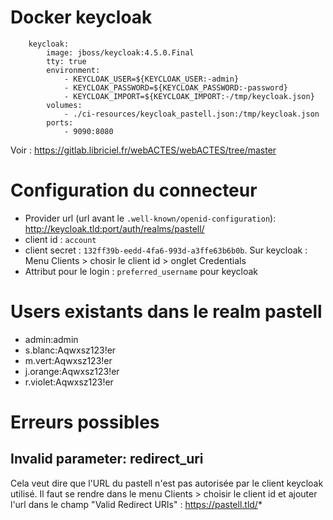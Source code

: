 # Docker keycloak

```
    keycloak:
        image: jboss/keycloak:4.5.0.Final
        tty: true
        environment:
            - KEYCLOAK_USER=${KEYCLOAK_USER:-admin}
            - KEYCLOAK_PASSWORD=${KEYCLOAK_PASSWORD:-password}
            - KEYCLOAK_IMPORT=${KEYCLOAK_IMPORT:-/tmp/keycloak.json}
        volumes:
            - ./ci-resources/keycloak_pastell.json:/tmp/keycloak.json
        ports:
            - 9090:8080
```

Voir : https://gitlab.libriciel.fr/webACTES/webACTES/tree/master


# Configuration du connecteur

* Provider url (url avant le `.well-known/openid-configuration`):  http://keycloak.tld:port/auth/realms/pastell/
* client id :  `account`
* client secret : `132ff39b-eedd-4fa6-993d-a3ffe63b6b0b`. Sur keycloak : Menu Clients > chosir le client id > onglet Credentials
* Attribut pour le login : `preferred_username` pour keycloak

# Users existants dans le realm pastell

* admin:admin
* s.blanc:Aqwxsz123!er
* m.vert:Aqwxsz123!er
* j.orange:Aqwxsz123!er
* r.violet:Aqwxsz123!er

# Erreurs possibles

## Invalid parameter: redirect_uri

Cela veut dire que l'URL du pastell n'est pas autorisée par le client keycloak utilisé.
Il faut se rendre dans le menu Clients > choisir le client id et ajouter l'url dans le champ "Valid Redirect URIs" : https://pastell.tld/*
